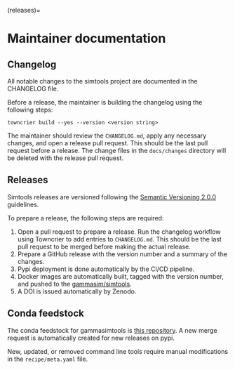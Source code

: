 (releases)=

# Maintainer documentation

## Changelog

All notable changes to the simtools project are documented in the CHANGELOG file.

Before a release, the maintainer is building the changelog using the following steps:

```console
towncrier build --yes --version <version string>
```

The maintainer should review the `CHANGELOG.md`, apply any necessary changes, and open a release pull request. This should be the last pull request before a release.
The change files in the `docs/changes` directory will be deleted with the release pull request.

## Releases

Simtools releases are versioned following the [Semantic Versioning 2.0.0](https://semver.org/) guidelines.

To prepare a release, the following steps are required:

1. Open a pull request to prepare a release.  Run the changelog workflow using Towncrier to add entries to `CHANGELOG.md`. This should be the last pull request to be merged before making the actual release.
2. Prepare a GitHub release with the version number and a summary of the changes.
3. Pypi deployment is done automatically by the CI/CD pipeline.
4. Docker images are automatically built, tagged with the version number, and pushed to the [gammasim/simtools](https://github.com/orgs/gammasim/packages?repo_name=simtools).
5. A DOI is issued automatically by Zenodo.

## Conda feedstock

The conda feedstock for gammasimtools is [this repository](https://github.com/conda-forge/gammasimtools-feedstock).
A new merge request is automatically created for new releases on pypi.

New, updated, or removed command line tools require manual modifications in the `recipe/meta.yaml` file.

